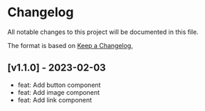 # Changelog

All notable changes to this project will be documented in this file.

The format is based on [Keep a Changelog](https://keepachangelog.com/en/1.0.0/),

## [v1.1.0] - 2023-02-03

- feat: Add button component
- feat: Add image component
- feat: Add link component
